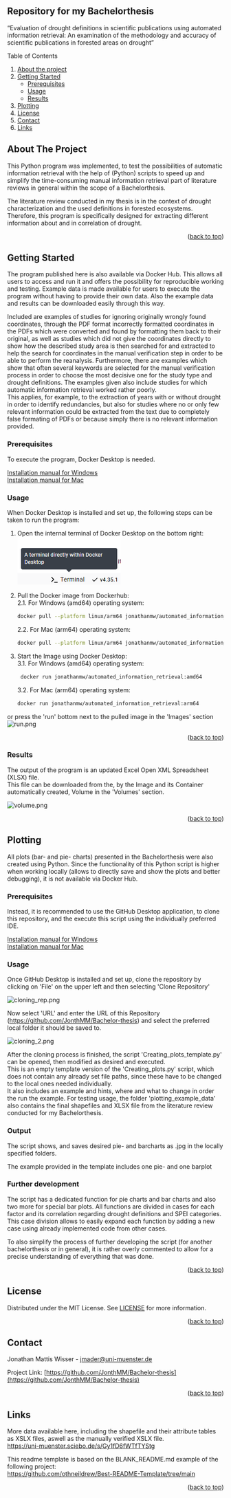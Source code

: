 ## Repository for my Bachelorthesis
“Evaluation of drought definitions in scientific publications using automated information retrieval:  An examination of the methodology and accuracy of scientific publications in forested areas on drought”

<a id="readme-top"></a>
<!-- TABLE OF CONTENTS -->
  <summary>Table of Contents</summary>
  <ol>
    <li>
      <a href="#about-the-project">About the project</a>
    </li>
    <li>
      <a href="#getting-started">Getting Started</a>
      <ul>
        <li><a href="#prerequisites">Prerequisites</a></li>
        <li><a href="#usage">Usage</a></li>
        <li><a href="#results">Results</a></li>
      </ul>
    </li>
    <li><a href="#plotting">Plotting</a></li>
    <li><a href="#license">License</a></li>
    <li><a href="#contact">Contact</a></li>
    <li><a href="#links">Links</a></li>
  </ol>

## About The Project

This Python program was implemented, to test the possibilities of automatic information retrieval with the help of (Python) scripts to speed up 
and simplify the time-consuming manual
information retrieval part of literature reviews in general within the scope of a Bachelorthesis.

The literature review conducted in my thesis is in the context of drought characterization and the used definitions in forested ecosystems.
Therefore, this program is specifically designed for extracting different information about and in correlation of drought.


<p align="right">(<a href="#readme-top">back to top</a>)</p>

## Getting Started

The program published here is also available via Docker Hub. This allows all users to access and run it and offers the possibility for reproducible working and testing. 
Example data is made available for users to execute the program without having to provide their own data. Also the example data and results can be downloaded easily through this way.

Included are examples of studies for ignoring originally wrongly found coordinates, through the PDF format incorrectly formatted coordinates in the PDFs 
which were converted and found by formatting them back to their original, as well as studies which did not give the coordinates directly 
to show how the described study area is then searched for and extracted to help the search for coordinates in the manual verification step in order to be able to perform the reanalysis. 
Furthermore, there are examples which show that often several keywords are selected for the manual verification process in order to choose the most decisive one for the study type and drought definitions.
The examples given also include studies for which automatic information retrieval worked rather poorly.  
This applies, for example, to the extraction of years with or without drought in order to identify redundancies, but also for studies where no or only few relevant information could be extracted from the text 
due to completely false formating of PDFs or because simply there is no relevant information provided.

### Prerequisites

To execute the program, Docker Desktop is needed.

[Installation manual for Windows](https://docs.docker.com/desktop/setup/install/windows-install/)  
[Installation manual for Mac](https://docs.docker.com/desktop/setup/install/mac-install/)
  
### Usage

When Docker Desktop is installed and set up, the following steps can be taken to run the program:

1. Open the internal terminal of Docker Desktop on the bottom right:  
   ![Internal Docker Desktop Terminal](tutorial_pictures/Terminal.png)


2. Pull the Docker image from Dockerhub:  
    2.1. For Windows (amd64) operating system:
    ```sh
    docker pull --platform linux/arm64 jonathanmw/automated_information_retrieval:amd64  
    ```
    2.2. For Mac (arm64) operating system:  
    ```sh
    docker pull --platform linux/arm64 jonathanmw/automated_information_retrieval:arm64
    ```

   
3. Start the Image using Docker Desktop:  
   3.1. For Windows (amd64) operating system:
   ```sh
    docker run jonathanmw/automated_information_retrieval:amd64  
    ```
   3.2. For Mac (arm64) operating system:  
    ```sh 
    docker run jonathanmw/automated_information_retrieval:arm64
    ```

or press the 'run' bottom next to the pulled image in the 'Images' section  
![run.png](tutorial_pictures/run.png)



<p align="right">(<a href="#readme-top">back to top</a>)</p>

### Results

The output of the program is an updated Excel Open XML Spreadsheet (XLSX) file.  
This file can be downloaded from the, by the Image and its Container automatically created, Volume in the 'Volumes' section. 

![volume.png](tutorial_pictures/volume.png)


<p align="right">(<a href="#readme-top">back to top</a>)</p>

<!-- Plotting -->
## Plotting

All plots (bar- and pie- charts) presented in the Bachelorthesis were also created using Python.
Since the functionality of this Python script is higher when working locally (allows to directly save and show the plots and better debugging), it is not available via Docker Hub.

### Prerequisites
Instead, it is recommended to use the GitHub Desktop application, to clone this repository, and the execute this script using the individually preferred IDE.

[Installation manual for Windows](https://docs.github.com/en/desktop/installing-and-authenticating-to-github-desktop/installing-github-desktop?platform=windows)  
[Installation manual for Mac](https://docs.github.com/en/desktop/installing-and-authenticating-to-github-desktop/installing-github-desktop?platform=mac)

### Usage
Once GitHub Desktop is installed and set up, clone the repository by clicking on 'File' on the upper left and then selecting 'Clone Repository'

![cloning_rep.png](tutorial_pictures/cloning_rep.png)

Now select 'URL' and enter the URL of this Repository (https://github.com/JonthMM/Bachelor-thesis) and select the preferred local folder it should be saved to.

![cloning_2.png](tutorial_pictures/cloning_2.png)

After the cloning process is finished, the script 'Creating_plots_template.py' can be opened, then modified as desired and executed.  
This is an empty template version of the 'Creating_plots.py' script, which does not contain any already set file paths, since these have to be changed to the local ones needed individually.  
It also includes an example and hints, where and what to change in order the run the example.
For testing usage, the folder 'plotting_example_data' also contains the final shapefiles and XLSX file from the literature review conducted for my Bachelorthesis.

### Output

The script shows, and saves desired pie- and barcharts as .jpg in the locally specified folders.

The example provided in the template includes one pie- and one barplot

### Further development

The script has a dedicated function for pie charts and bar charts and also two more for special bar plots.
All functions are divided in cases for each factor and its correlation regarding drought definitions and SPEI categories.
This case division allows to easily expand each function by adding a new case using already implemented code from other cases.

To also simplify the process of further developing the script (for another bachelorthesis or in general), it is rather overly commented to allow for a precise understanding of everything that was done.

<p align="right">(<a href="#readme-top">back to top</a>)</p>

<!-- LICENSE -->
## License

Distributed under the MIT License. See [LICENSE](https://github.com/JonthMM/Bachelor-thesis/blob/main/LICENSE) for more information.

<p align="right">(<a href="#readme-top">back to top</a>)</p>

<!-- CONTACT -->
## Contact

Jonathan Mattis Wisser - jmader@uni-muenster.de

Project Link: [https://github.com/JonthMM/Bachelor-thesis](https://github.com/JonthMM/Bachelor-thesis)

<p align="right">(<a href="#readme-top">back to top</a>)</p>

<!-- LINKS -->
## Links

More data available here, including the shapefile and their attribute tables as XSLX files, aswell as the manually verified XSLX file.  
https://uni-muenster.sciebo.de/s/Gy1fD6fWTfTYStg

This readme template is based on the BLANK_README.md example of the following project:  
https://github.com/othneildrew/Best-README-Template/tree/main

<p align="right">(<a href="#readme-top">back to top</a>)</p>